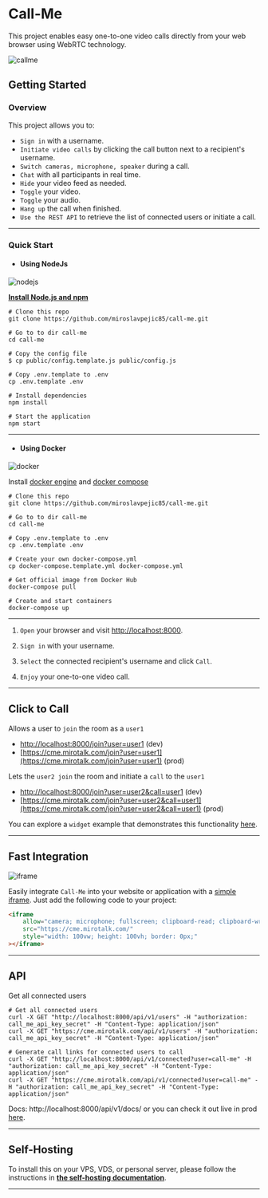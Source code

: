 # Call-Me

This project enables easy one-to-one video calls directly from your web browser using WebRTC technology.

![callme](./assets/doc/callme.png)

## Getting Started

### Overview

This project allows you to:

- `Sign in` with a username.
- `Initiate video calls` by clicking the call button next to a recipient's username.
- `Switch cameras, microphone, speaker` during a call.
- `Chat` with all participants in real time.
- `Hide` your video feed as needed.
- `Toggle` your video.
- `Toggle` your audio.
- `Hang up` the call when finished.
- `Use the REST API` to retrieve the list of connected users or initiate a call.

---

### Quick Start

- #### Using NodeJs

![nodejs](public/assets/nodejs.png)

**[Install Node.js and npm](https://nodejs.org/en/download)**

```shell
# Clone this repo
git clone https://github.com/miroslavpejic85/call-me.git

# Go to to dir call-me
cd call-me

# Copy the config file
$ cp public/config.template.js public/config.js

# Copy .env.template to .env
cp .env.template .env

# Install dependencies
npm install

# Start the application
npm start
```

---

- #### Using Docker

![docker](public/assets/docker.png)

Install [docker engine](https://docs.docker.com/engine/install/) and [docker compose](https://docs.docker.com/compose/install/)

```shell
# Clone this repo
git clone https://github.com/miroslavpejic85/call-me.git

# Go to to dir call-me
cd call-me

# Copy .env.template to .env
cp .env.template .env

# Create your own docker-compose.yml
cp docker-compose.template.yml docker-compose.yml

# Get official image from Docker Hub
docker-compose pull

# Create and start containers
docker-compose up
```

---

1. `Open` your browser and visit [http://localhost:8000](http://localhost:8000).

2. `Sign in` with your username.

3. `Select` the connected recipient's username and click `Call`.

4. `Enjoy` your one-to-one video call.

---

## Click to Call

Allows a user to `join` the room as a `user1`

- [http://localhost:8000/join?user=user1](http://localhost:8000/join?user=user1) (dev)
- [https://cme.mirotalk.com/join?user=user1](https://cme.mirotalk.com/join?user=user1) (prod)

Lets the `user2 join` the room and initiate a `call` to the `user1`

- [http://localhost:8000/join?user=user2&call=user1](http://localhost:8000/join?user=user2&call=user1) (dev)
- [https://cme.mirotalk.com/join?user=user2&call=user1](https://cme.mirotalk.com/join?user=user2&call=user1) (prod)

You can explore a `widget` example that demonstrates this functionality [here](./integration/widget.html).

---

## Fast Integration

![iframe](public/assets/iframe.png)

Easily integrate `Call-Me` into your website or application with a [simple iframe](https://codepen.io/Miroslav-Pejic/pen/qEWBaKP). Just add the following code to your project:

```html
<iframe
    allow="camera; microphone; fullscreen; clipboard-read; clipboard-write; web-share; autoplay"
    src="https://cme.mirotalk.com/"
    style="width: 100vw; height: 100vh; border: 0px;"
></iframe>
```

---

## API

Get all connected users

```shell
# Get all connected users
curl -X GET "http://localhost:8000/api/v1/users" -H "authorization: call_me_api_key_secret" -H "Content-Type: application/json"
curl -X GET "https://cme.mirotalk.com/api/v1/users" -H "authorization: call_me_api_key_secret" -H "Content-Type: application/json"

# Generate call links for connected users to call
curl -X GET "http://localhost:8000/api/v1/connected?user=call-me" -H "authorization: call_me_api_key_secret" -H "Content-Type: application/json"
curl -X GET "https://cme.mirotalk.com/api/v1/connected?user=call-me" -H "authorization: call_me_api_key_secret" -H "Content-Type: application/json"
```

Docs: http://localhost:8000/api/v1/docs/ or you can check it out live in prod [here](https://cme.mirotalk.com/api/v1/docs/).

---

## Self-Hosting

To install this on your VPS, VDS, or personal server, please follow the instructions in **[the self-hosting documentation](./doc/self-hosting.md)**.

---
